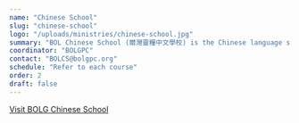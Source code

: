 ```yaml
---
name: "Chinese School"
slug: "chinese-school"
logo: "/uploads/ministries/chinese-school.jpg"
summary: "BOL Chinese School (爾灣靈糧中文學校) is the Chinese language school of Bread of Life Great Park Church, located in Irvine, California."
coordinator: "BOLGPC"
contact: "BOLCS@bolgpc.org"
schedule: "Refer to each course"
order: 2
draft: false
---
```


<a href="https://gpcschool.org/" target="_blank" rel="noopener noreferrer">
  Visit BOLG Chinese School
</a>